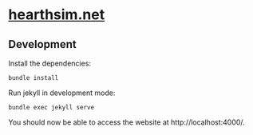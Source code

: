 # [hearthsim.net](https://hearthsim.net)

## Development

Install the dependencies:

```
bundle install
```

Run jekyll in development mode:

```
bundle exec jekyll serve
```

You should now be able to access the website at http://localhost:4000/.
